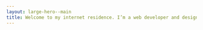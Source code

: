 ```yaml
---
layout: large-hero--main
title: Welcome to my internet residence. I’m a web developer and designer who likes bold fonts.
---
```

